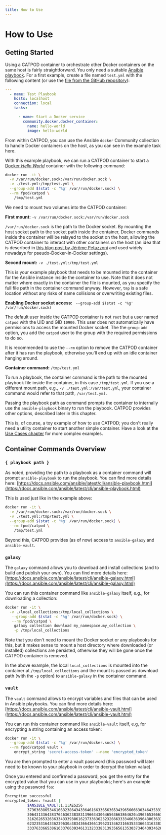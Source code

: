 ```yaml
---
title: How to Use
---
```


# How to Use

## Getting Started

Using a CATPOD container to orchestrate other Docker containers on the same host is fairly straightforward. You only need a suitable [Ansible playbook](https://docs.ansible.com/ansible/latest/playbook_guide/index.html). For a first example, create a file named `test.yml` with the following content (or use the [file from the GitHub repository](https://raw.githubusercontent.com/fpodschwadek/catpod/refs/heads/main/test.yml)):

```yml
---
  - name: Test Playbook
    hosts: localhost
    connection: local
    tasks:

      - name: Start a Docker service
        community.docker.docker_container:
          name: hello-world
          image: hello-world
```

From within CATPOD, you can use the Ansible `docker` Community collection to handle Docker containers on the host, as you can see in the example task here.

With this example playbook, we can run a CATPOD container to start a [Docker *Hello World*](https://hub.docker.com/_/hello-world) container with the following command:

```sh
docker run -it \
  -v /var/run/docker.sock:/var/run/docker.sock \
  -v ./test.yml:/tmp/test.yml \
  --group-add $(stat -c '%g' /var/run/docker.sock) \
  --rm fpod/catpod \
    /tmp/test.yml
```

We need to mount two volumes into the CATPOD container:

**First mount:** `-v /var/run/docker.sock:/var/run/docker.sock`

`/var/run/docker.sock` is the path to the Docker socket. By mounting the host socket path to the socket path inside the container, Docker commands inside the container will be relayed to the socket on the host, allowing the CATPOD container to interact with other containers on the host (an idea that is described in [this blog post by Jérôme Petazzoni](https://jpetazzo.github.io/2015/09/03/do-not-use-docker-in-docker-for-ci/#the-socket-solution) and used widely nowadays for pseudo-Docker-in-Docker settings).

**Second mount:** `-v ./test.yml:/tmp/test.yml`

This is your example playbook that needs to be mounted into the container for the Ansible instance inside the container to use. Note that it does not matter where exactly in the container the file is mounted, as you specify the full file path in the container command anyway. However, `tmp` is a safe location without any risks of name collisions or overwriting existing files.

**Enabling Docker socket access:** ` --group-add $(stat -c '%g' /var/run/docker.sock)`

The default user inside the CATPOD container is not `root` but a user named `catpod` with the UID and GID `10900`. This user does not automatically have permissions to access the mounted Docker socket. The the `group-add` option, you add the `catpod` user to the group with the required permissions to do so.

It is recommended to use the `--rm` option to remove the CATPOD container after it has run the playbook, otherwise you'll end up with an idle container hanging around.

**Container command:** `/tmp/test.yml`

To run a playbook, the container command is the path to the mounted playbook file inside the container, in this case `/tmp/test.yml`. If you use a different mount path, e.g., `-v ./test.yml:/var/test.yml`, your container command would refer to that path, `/var/test.yml`. 

Passing the playbook path as command prompts the container to internally use the `ansible-playbook` binary to run the playbook. CATPOD provides other options, described later in this chapter.

This is, of course, a toy example of how to use CATPOD; you don't really need a utility container to start another simple container. Have a look at the [Use Cases chapter](use-cases.html) for more complex examples.

## Container Commands Overview

### `{ playbook path }`

As noted, providing the path to a playbook as a container command will prompt `ansible-playbook` to run the playbook. You can find more details here: [https://docs.ansible.com/ansible/latest/cli/ansible-playbook.html](https://docs.ansible.com/ansible/latest/cli/ansible-playbook.html)

This is used just like in the example above:

```sh
docker run -it \
  -v /var/run/docker.sock:/var/run/docker.sock \
  -v ./test.yml:/tmp/test.yml \
  --group-add $(stat -c '%g' /var/run/docker.sock) \
  --rm fpod/catpod \
    /tmp/test.yml
```

Beyond this, CATPOD provides (as of now) access to `ansible-galaxy` and `ansible-vault`.

### `galaxy`

The `galaxy` command allows you to download and install collections (and to build and publish your own). You can find more details here: [https://docs.ansible.com/ansible/latest/cli/ansible-galaxy.html](https://docs.ansible.com/ansible/latest/cli/ansible-galaxy.html)

You can run this container command like `ansible-galaxy` itself, e.g., for downloading a collection:

```sh
docker run -it \
  -v ./local_collections:/tmp/local_collections \
   --group-add $(stat -c '%g' /var/run/docker.sock) \
   --rm fpod/catpod \
    galaxy collection download my_namespace.my_collection \
    -p /tmp/local_collections
```

Note that you don't need to mount the Docker socket or any playbooks for this, but it makes sense to mount a host directory where downloaded (or installed) collections are persisted, otherwise they will be gone once the CATPOD container is removed. 

In the above example, the local `local_collections` is mounted into the container at `/tmp/local_collections` and the mount is passed as download path (with the `-p` option) to `ansible-galaxy` in the container command.

### `vault`

The `vault` command allows to encrypt variables and files that can be used in Ansible playbooks. You can find more details here: [https://docs.ansible.com/ansible/latest/cli/ansible-vault.html](https://docs.ansible.com/ansible/latest/cli/ansible-vault.html)

You can run this container command like `ansible-vault` itself, e.g, for encrypting a string containing an access token:

```sh
docker run -it \
  --group-add $(stat -c '%g' /var/run/docker.sock) \
  --rm fpod/catpod vault \
    encrypt_string 'secret-access-token' --name 'encrypted_token'
```

You are then prompted to enter a vault password (this password will later need to be known to your playbook in order to decrypt the token value).

Once you entered and confirmed a password, you get the entry for the encrypted value that you can use in your playbooks; here's an example using the password `foo`:

```sh
Encryption successful
encrypted_token: !vault |
          $ANSIBLE_VAULT;1.1;AES256
          37363638653461663238643433646166336563653439656666303464353331393932653332643033
          3064313364383764636238383139663430646563663864620a396565366633613833653035613762
          31626265326363343339386162373363623232666333346636396430636337646539376362663739
          6232353164336239630a383436643661396231346231663533366431633839633737363261373362
          33376336653061633766393461313233383139356561353037346439346266323630
```
